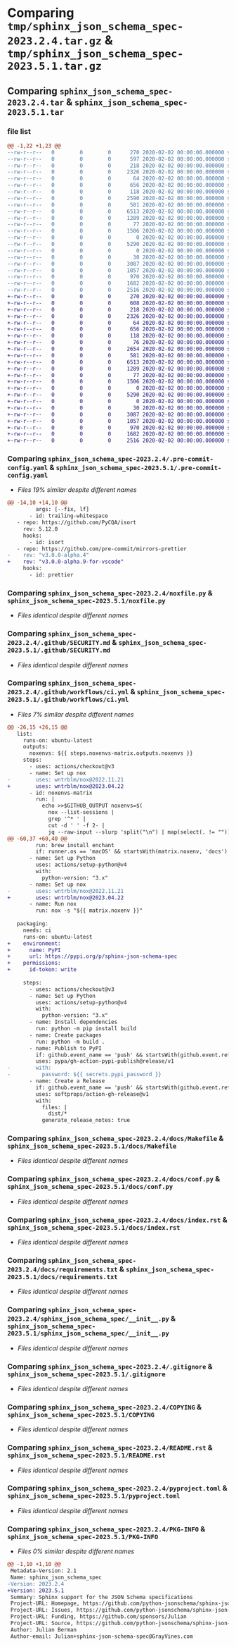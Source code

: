 # Comparing `tmp/sphinx_json_schema_spec-2023.2.4.tar.gz` & `tmp/sphinx_json_schema_spec-2023.5.1.tar.gz`

## Comparing `sphinx_json_schema_spec-2023.2.4.tar` & `sphinx_json_schema_spec-2023.5.1.tar`

### file list

```diff
@@ -1,22 +1,23 @@
--rw-r--r--   0        0        0      270 2020-02-02 00:00:00.000000 sphinx_json_schema_spec-2023.2.4/.flake8
--rw-r--r--   0        0        0      597 2020-02-02 00:00:00.000000 sphinx_json_schema_spec-2023.2.4/.pre-commit-config.yaml
--rw-r--r--   0        0        0      218 2020-02-02 00:00:00.000000 sphinx_json_schema_spec-2023.2.4/.readthedocs.yml
--rw-r--r--   0        0        0     2326 2020-02-02 00:00:00.000000 sphinx_json_schema_spec-2023.2.4/noxfile.py
--rw-r--r--   0        0        0       64 2020-02-02 00:00:00.000000 sphinx_json_schema_spec-2023.2.4/.github/FUNDING.yml
--rw-r--r--   0        0        0      656 2020-02-02 00:00:00.000000 sphinx_json_schema_spec-2023.2.4/.github/SECURITY.md
--rw-r--r--   0        0        0      118 2020-02-02 00:00:00.000000 sphinx_json_schema_spec-2023.2.4/.github/dependabot.yml
--rw-r--r--   0        0        0     2590 2020-02-02 00:00:00.000000 sphinx_json_schema_spec-2023.2.4/.github/workflows/ci.yml
--rw-r--r--   0        0        0      581 2020-02-02 00:00:00.000000 sphinx_json_schema_spec-2023.2.4/docs/Makefile
--rw-r--r--   0        0        0     6513 2020-02-02 00:00:00.000000 sphinx_json_schema_spec-2023.2.4/docs/conf.py
--rw-r--r--   0        0        0     1289 2020-02-02 00:00:00.000000 sphinx_json_schema_spec-2023.2.4/docs/index.rst
--rw-r--r--   0        0        0       77 2020-02-02 00:00:00.000000 sphinx_json_schema_spec-2023.2.4/docs/requirements.in
--rw-r--r--   0        0        0     1506 2020-02-02 00:00:00.000000 sphinx_json_schema_spec-2023.2.4/docs/requirements.txt
--rw-r--r--   0        0        0        0 2020-02-02 00:00:00.000000 sphinx_json_schema_spec-2023.2.4/docs/spelling_wordlist.txt
--rw-r--r--   0        0        0     5290 2020-02-02 00:00:00.000000 sphinx_json_schema_spec-2023.2.4/sphinx_json_schema_spec/__init__.py
--rw-r--r--   0        0        0        0 2020-02-02 00:00:00.000000 sphinx_json_schema_spec-2023.2.4/sphinx_json_schema_spec/tests/__init__.py
--rw-r--r--   0        0        0       30 2020-02-02 00:00:00.000000 sphinx_json_schema_spec-2023.2.4/sphinx_json_schema_spec/tests/test_sphinx.py
--rw-r--r--   0        0        0     3087 2020-02-02 00:00:00.000000 sphinx_json_schema_spec-2023.2.4/.gitignore
--rw-r--r--   0        0        0     1057 2020-02-02 00:00:00.000000 sphinx_json_schema_spec-2023.2.4/COPYING
--rw-r--r--   0        0        0      970 2020-02-02 00:00:00.000000 sphinx_json_schema_spec-2023.2.4/README.rst
--rw-r--r--   0        0        0     1682 2020-02-02 00:00:00.000000 sphinx_json_schema_spec-2023.2.4/pyproject.toml
--rw-r--r--   0        0        0     2516 2020-02-02 00:00:00.000000 sphinx_json_schema_spec-2023.2.4/PKG-INFO
+-rw-r--r--   0        0        0      270 2020-02-02 00:00:00.000000 sphinx_json_schema_spec-2023.5.1/.flake8
+-rw-r--r--   0        0        0      608 2020-02-02 00:00:00.000000 sphinx_json_schema_spec-2023.5.1/.pre-commit-config.yaml
+-rw-r--r--   0        0        0      218 2020-02-02 00:00:00.000000 sphinx_json_schema_spec-2023.5.1/.readthedocs.yml
+-rw-r--r--   0        0        0     2326 2020-02-02 00:00:00.000000 sphinx_json_schema_spec-2023.5.1/noxfile.py
+-rw-r--r--   0        0        0       64 2020-02-02 00:00:00.000000 sphinx_json_schema_spec-2023.5.1/.github/FUNDING.yml
+-rw-r--r--   0        0        0      656 2020-02-02 00:00:00.000000 sphinx_json_schema_spec-2023.5.1/.github/SECURITY.md
+-rw-r--r--   0        0        0      118 2020-02-02 00:00:00.000000 sphinx_json_schema_spec-2023.5.1/.github/dependabot.yml
+-rw-r--r--   0        0        0       76 2020-02-02 00:00:00.000000 sphinx_json_schema_spec-2023.5.1/.github/release.yml
+-rw-r--r--   0        0        0     2654 2020-02-02 00:00:00.000000 sphinx_json_schema_spec-2023.5.1/.github/workflows/ci.yml
+-rw-r--r--   0        0        0      581 2020-02-02 00:00:00.000000 sphinx_json_schema_spec-2023.5.1/docs/Makefile
+-rw-r--r--   0        0        0     6513 2020-02-02 00:00:00.000000 sphinx_json_schema_spec-2023.5.1/docs/conf.py
+-rw-r--r--   0        0        0     1289 2020-02-02 00:00:00.000000 sphinx_json_schema_spec-2023.5.1/docs/index.rst
+-rw-r--r--   0        0        0       77 2020-02-02 00:00:00.000000 sphinx_json_schema_spec-2023.5.1/docs/requirements.in
+-rw-r--r--   0        0        0     1506 2020-02-02 00:00:00.000000 sphinx_json_schema_spec-2023.5.1/docs/requirements.txt
+-rw-r--r--   0        0        0        0 2020-02-02 00:00:00.000000 sphinx_json_schema_spec-2023.5.1/docs/spelling_wordlist.txt
+-rw-r--r--   0        0        0     5290 2020-02-02 00:00:00.000000 sphinx_json_schema_spec-2023.5.1/sphinx_json_schema_spec/__init__.py
+-rw-r--r--   0        0        0        0 2020-02-02 00:00:00.000000 sphinx_json_schema_spec-2023.5.1/sphinx_json_schema_spec/tests/__init__.py
+-rw-r--r--   0        0        0       30 2020-02-02 00:00:00.000000 sphinx_json_schema_spec-2023.5.1/sphinx_json_schema_spec/tests/test_sphinx.py
+-rw-r--r--   0        0        0     3087 2020-02-02 00:00:00.000000 sphinx_json_schema_spec-2023.5.1/.gitignore
+-rw-r--r--   0        0        0     1057 2020-02-02 00:00:00.000000 sphinx_json_schema_spec-2023.5.1/COPYING
+-rw-r--r--   0        0        0      970 2020-02-02 00:00:00.000000 sphinx_json_schema_spec-2023.5.1/README.rst
+-rw-r--r--   0        0        0     1682 2020-02-02 00:00:00.000000 sphinx_json_schema_spec-2023.5.1/pyproject.toml
+-rw-r--r--   0        0        0     2516 2020-02-02 00:00:00.000000 sphinx_json_schema_spec-2023.5.1/PKG-INFO
```

### Comparing `sphinx_json_schema_spec-2023.2.4/.pre-commit-config.yaml` & `sphinx_json_schema_spec-2023.5.1/.pre-commit-config.yaml`

 * *Files 19% similar despite different names*

```diff
@@ -14,10 +14,10 @@
         args: [--fix, lf]
       - id: trailing-whitespace
   - repo: https://github.com/PyCQA/isort
     rev: 5.12.0
     hooks:
       - id: isort
   - repo: https://github.com/pre-commit/mirrors-prettier
-    rev: "v3.0.0-alpha.4"
+    rev: "v3.0.0-alpha.9-for-vscode"
     hooks:
       - id: prettier
```

### Comparing `sphinx_json_schema_spec-2023.2.4/noxfile.py` & `sphinx_json_schema_spec-2023.5.1/noxfile.py`

 * *Files identical despite different names*

### Comparing `sphinx_json_schema_spec-2023.2.4/.github/SECURITY.md` & `sphinx_json_schema_spec-2023.5.1/.github/SECURITY.md`

 * *Files identical despite different names*

### Comparing `sphinx_json_schema_spec-2023.2.4/.github/workflows/ci.yml` & `sphinx_json_schema_spec-2023.5.1/.github/workflows/ci.yml`

 * *Files 7% similar despite different names*

```diff
@@ -26,15 +26,15 @@
   list:
     runs-on: ubuntu-latest
     outputs:
       noxenvs: ${{ steps.noxenvs-matrix.outputs.noxenvs }}
     steps:
       - uses: actions/checkout@v3
       - name: Set up nox
-        uses: wntrblm/nox@2022.11.21
+        uses: wntrblm/nox@2023.04.22
       - id: noxenvs-matrix
         run: |
           echo >>$GITHUB_OUTPUT noxenvs=$(
             nox --list-sessions |
             grep '^* ' |
             cut -d ' ' -f 2- |
             jq --raw-input --slurp 'split("\n") | map(select(. != ""))'
@@ -60,37 +60,40 @@
         run: brew install enchant
         if: runner.os == 'macOS' && startsWith(matrix.noxenv, 'docs')
       - name: Set up Python
         uses: actions/setup-python@v4
         with:
           python-version: "3.x"
       - name: Set up nox
-        uses: wntrblm/nox@2022.11.21
+        uses: wntrblm/nox@2023.04.22
       - name: Run nox
         run: nox -s "${{ matrix.noxenv }}"
 
   packaging:
     needs: ci
     runs-on: ubuntu-latest
+    environment:
+      name: PyPI
+      url: https://pypi.org/p/sphinx-json-schema-spec
+    permissions:
+      id-token: write
 
     steps:
       - uses: actions/checkout@v3
       - name: Set up Python
         uses: actions/setup-python@v4
         with:
           python-version: "3.x"
       - name: Install dependencies
         run: python -m pip install build
       - name: Create packages
         run: python -m build .
       - name: Publish to PyPI
         if: github.event_name == 'push' && startsWith(github.event.ref, 'refs/tags')
         uses: pypa/gh-action-pypi-publish@release/v1
-        with:
-          password: ${{ secrets.pypi_password }}
       - name: Create a Release
         if: github.event_name == 'push' && startsWith(github.event.ref, 'refs/tags')
         uses: softprops/action-gh-release@v1
         with:
           files: |
             dist/*
           generate_release_notes: true
```

### Comparing `sphinx_json_schema_spec-2023.2.4/docs/Makefile` & `sphinx_json_schema_spec-2023.5.1/docs/Makefile`

 * *Files identical despite different names*

### Comparing `sphinx_json_schema_spec-2023.2.4/docs/conf.py` & `sphinx_json_schema_spec-2023.5.1/docs/conf.py`

 * *Files identical despite different names*

### Comparing `sphinx_json_schema_spec-2023.2.4/docs/index.rst` & `sphinx_json_schema_spec-2023.5.1/docs/index.rst`

 * *Files identical despite different names*

### Comparing `sphinx_json_schema_spec-2023.2.4/docs/requirements.txt` & `sphinx_json_schema_spec-2023.5.1/docs/requirements.txt`

 * *Files identical despite different names*

### Comparing `sphinx_json_schema_spec-2023.2.4/sphinx_json_schema_spec/__init__.py` & `sphinx_json_schema_spec-2023.5.1/sphinx_json_schema_spec/__init__.py`

 * *Files identical despite different names*

### Comparing `sphinx_json_schema_spec-2023.2.4/.gitignore` & `sphinx_json_schema_spec-2023.5.1/.gitignore`

 * *Files identical despite different names*

### Comparing `sphinx_json_schema_spec-2023.2.4/COPYING` & `sphinx_json_schema_spec-2023.5.1/COPYING`

 * *Files identical despite different names*

### Comparing `sphinx_json_schema_spec-2023.2.4/README.rst` & `sphinx_json_schema_spec-2023.5.1/README.rst`

 * *Files identical despite different names*

### Comparing `sphinx_json_schema_spec-2023.2.4/pyproject.toml` & `sphinx_json_schema_spec-2023.5.1/pyproject.toml`

 * *Files identical despite different names*

### Comparing `sphinx_json_schema_spec-2023.2.4/PKG-INFO` & `sphinx_json_schema_spec-2023.5.1/PKG-INFO`

 * *Files 0% similar despite different names*

```diff
@@ -1,10 +1,10 @@
 Metadata-Version: 2.1
 Name: sphinx_json_schema_spec
-Version: 2023.2.4
+Version: 2023.5.1
 Summary: Sphinx support for the JSON Schema specifications
 Project-URL: Homepage, https://github.com/python-jsonschema/sphinx-json-schema-spec
 Project-URL: Issues, https://github.com/python-jsonschema/sphinx-json-schema-spec/issues/
 Project-URL: Funding, https://github.com/sponsors/Julian
 Project-URL: Source, https://github.com/python-jsonschema/sphinx-json-schema-spec
 Author: Julian Berman
 Author-email: Julian+sphinx-json-schema-spec@GrayVines.com
```

